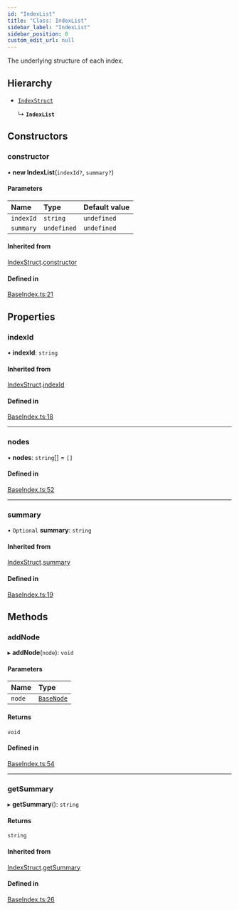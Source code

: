 ```yaml
---
id: "IndexList"
title: "Class: IndexList"
sidebar_label: "IndexList"
sidebar_position: 0
custom_edit_url: null
---
```


The underlying structure of each index.

## Hierarchy

- [`IndexStruct`](IndexStruct.md)

  ↳ **`IndexList`**

## Constructors

### constructor

• **new IndexList**(`indexId?`, `summary?`)

#### Parameters

| Name | Type | Default value |
| :------ | :------ | :------ |
| `indexId` | `string` | `undefined` |
| `summary` | `undefined` | `undefined` |

#### Inherited from

[IndexStruct](IndexStruct.md).[constructor](IndexStruct.md#constructor)

#### Defined in

[BaseIndex.ts:21](https://github.com/run-llama/llamascript/blob/6ea89db/packages/core/src/BaseIndex.ts#L21)

## Properties

### indexId

• **indexId**: `string`

#### Inherited from

[IndexStruct](IndexStruct.md).[indexId](IndexStruct.md#indexid)

#### Defined in

[BaseIndex.ts:18](https://github.com/run-llama/llamascript/blob/6ea89db/packages/core/src/BaseIndex.ts#L18)

___

### nodes

• **nodes**: `string`[] = `[]`

#### Defined in

[BaseIndex.ts:52](https://github.com/run-llama/llamascript/blob/6ea89db/packages/core/src/BaseIndex.ts#L52)

___

### summary

• `Optional` **summary**: `string`

#### Inherited from

[IndexStruct](IndexStruct.md).[summary](IndexStruct.md#summary)

#### Defined in

[BaseIndex.ts:19](https://github.com/run-llama/llamascript/blob/6ea89db/packages/core/src/BaseIndex.ts#L19)

## Methods

### addNode

▸ **addNode**(`node`): `void`

#### Parameters

| Name | Type |
| :------ | :------ |
| `node` | [`BaseNode`](BaseNode.md) |

#### Returns

`void`

#### Defined in

[BaseIndex.ts:54](https://github.com/run-llama/llamascript/blob/6ea89db/packages/core/src/BaseIndex.ts#L54)

___

### getSummary

▸ **getSummary**(): `string`

#### Returns

`string`

#### Inherited from

[IndexStruct](IndexStruct.md).[getSummary](IndexStruct.md#getsummary)

#### Defined in

[BaseIndex.ts:26](https://github.com/run-llama/llamascript/blob/6ea89db/packages/core/src/BaseIndex.ts#L26)
